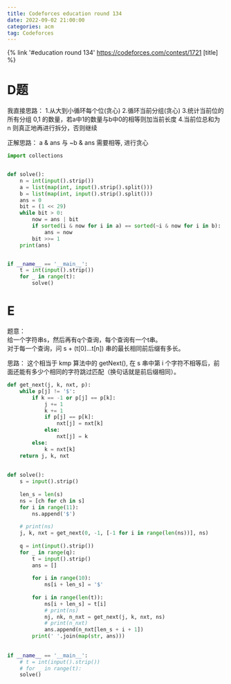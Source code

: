```yaml
---
title: Codeforces education round 134
date: 2022-09-02 21:00:00
categories: acm
tag: Codeforces
---
```


{% link '#education round 134' https://codeforces.com/contest/1721 [title] %}

# D题
我直接思路：
1.从大到小循环每个位(贪心)
2.循环当前分组(贪心)
3.统计当前位的所有分组 0,1 的数量，若a中1的数量与b中0的相等则加当前长度
4.当前位总和为 n 则真正地再进行拆分，否则继续

正解思路：
a & ans 与 ~b & ans 需要相等, 进行贪心

```python
import collections


def solve():
    n = int(input().strip())
    a = list(map(int, input().strip().split()))
    b = list(map(int, input().strip().split()))
    ans = 0
    bit = (1 << 29)
    while bit > 0:
        now = ans | bit
        if sorted(i & now for i in a) == sorted(~i & now for i in b):
            ans = now
        bit >>= 1
    print(ans)


if __name__ == '__main__':
    t = int(input().strip())
    for _ in range(t):
        solve()
```

# E
题意：  
给一个字符串s，然后再有q个查询，每个查询有一个t串。  
对于每一个查询，问 s + (t[0]...t[n]) 串的最长相同前后缀有多长。  

思路：
这个相当于 kmp 算法中的 getNext(), 在 s 串中第 i 个字符不相等后，前面还能有多少个相同的字符跳过匹配（换句话就是前后缀相同）。

```python
def get_next(j, k, nxt, p):
    while p[j] != '$':
        if k == -1 or p[j] == p[k]:
            j += 1
            k += 1
            if p[j] == p[k]:
                nxt[j] = nxt[k]
            else:
                nxt[j] = k
        else:
            k = nxt[k]
    return j, k, nxt
 
 
def solve():
    s = input().strip()
 
    len_s = len(s)
    ns = [ch for ch in s]
    for i in range(11):
        ns.append('$')
 
    # print(ns)
    j, k, nxt = get_next(0, -1, [-1 for i in range(len(ns))], ns)
 
    q = int(input().strip())
    for _ in range(q):
        t = input().strip()
        ans = []
 
        for i in range(10):
            ns[i + len_s] = '$'
 
        for i in range(len(t)):
            ns[i + len_s] = t[i]
            # print(ns)
            nj, nk, n_nxt = get_next(j, k, nxt, ns)
            # print(n_nxt)
            ans.append(n_nxt[len_s + i + 1])
        print(' '.join(map(str, ans)))
 
 
if __name__ == '__main__':
    # t = int(input().strip())
    # for _ in range(t):
    solve()
```